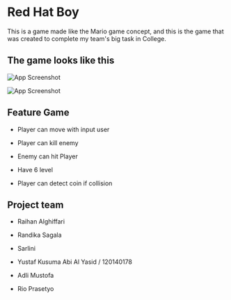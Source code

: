 
# Red Hat Boy 

This is a game made like the Mario game concept, and this is the game that was created to complete my team's big task in College.


## The game looks like this

![App Screenshot](https://raw.githubusercontent.com/alghiffari10/Project-Tubes/main/screenshot/level_screen.png)

![App Screenshot](https://github.com/alghiffari10/Project-Tubes/blob/main/screenshot/overworld_screen.png?raw=true)


## Feature Game

- Player can move with input user

- Player can kill enemy

- Enemy can hit Player

- Have 6 level

- Player can detect coin if collision


## Project team

- Raihan Alghiffari

- Randika Sagala

- Sarlini

- Yustaf Kusuma Abi Al Yasid / 120140178

- Adli Mustofa

- Rio Prasetyo
